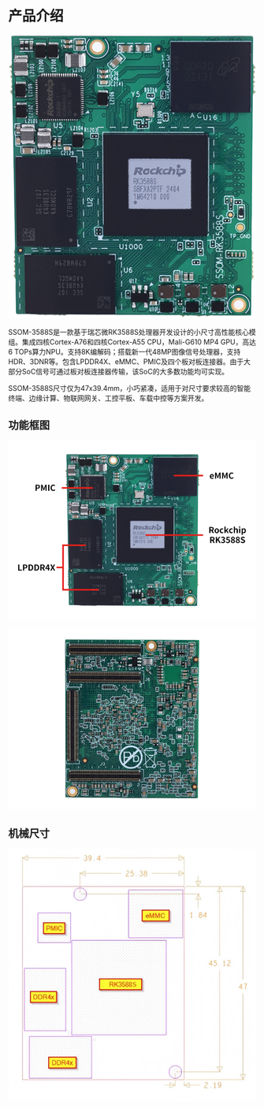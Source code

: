 # 产品介绍

![alt text](./static/image.png)

SSOM-3588S是一款基于瑞芯微RK3588S处理器开发设计的小尺寸高性能核心模组。集成四核Cortex-A76和四核Cortex-A55 CPU，Mali-G610 MP4 GPU，高达6 TOPs算力NPU。支持8K编解码；搭载新一代48MP图像信号处理器，支持HDR、3DNR等。包含LPDDR4X、eMMC、PMIC及四个板对板连接器。由于大部分SoC信号可通过板对板连接器传输，该SoC的大多数功能均可实现。

SSOM-3588S尺寸仅为47x39.4mm，小巧紧凑，适用于对尺寸要求较高的智能终端、边缘计算、物联网网关、工控平板、车载中控等方案开发。

## 功能框图

![alt text](./static/image-1.png)

![alt text](./static/image-2.png)

##  机械尺寸

![alt text](./static/image-3.png)